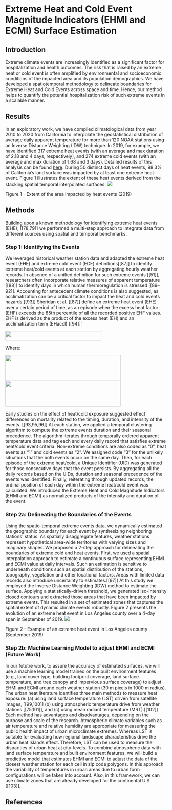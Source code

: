 # Extreme Heat and Cold Event Magnitude Indicators (EHMI and ECMI) Surface Estimation

## Introduction

Extreme climate events are increasingly identified as a significant factor for hospitalization and health outcomes. The risk that is raised by an extreme heat or cold event is often amplified by environmental and socioeconomic conditions of the impacted area and its population demographics. We have developed a spatiotemporal methodology to delineate boundaries for Extreme Heat and Cold Events across space and time. Hence, our method helps to quantify the potential hospitalization risk of such extreme events in a scalable manner.

## Results

In an exploratory work, we have compiled climatological data from year 2010 to 2020 from California to interpolate the geostatistical distribution of average daily apparent temperature for more than 120 NOAA stations using an Inverse Distance Weighting (IDW) technique. In 2019, for example, we have identified 317 extreme heat events (with an average and max duration of 2.18 and 4 days, respectively), and 274 extreme cold events (with an average and max duration of 1.68 and 3 days). Detailed results of this analysis can be found [here](articles/Extreme_Events_Visualization.html).
During 50 distinct days of heat events, 98.3% of California’s land surface was impacted by at least one extreme heat event. Figure 1 illustrates the extent of these heat events derived from the stacking spatial temporal interpolated surfaces.
<img src="./images/figure_1.png">
<figcaption>Figure 1 - Extent of the area impacted by heat events (2019)</figcaption>

## Methods

Building upon a known methodology for identifying extreme heat events (EHE), [[78,79]] we performed a multi-step approach to integrate data from different sources using spatial and temporal benchmarks.

### Step 1: Identifying the Events
We leveraged historical weather station data and adapted the extreme heat event (EHE) and extreme cold event (ECE) definitions[[87]] to identify extreme heat/cold events at each station by aggregating hourly weather records. In absence of a unified definition for such extreme events [[51]], researchers often incorporate relative measures of apparent temperature [[88]] to identify days in which human thermoregulation is stressed [[89–92]]. Accounting for antecedent climate conditions is also suggested, as acclimatization can be a critical factor to impact the heat and cold events hazards.[[93]] Sheridan et al. [[87]] define an extreme heat event (EHE) over a certain period of time, as an episode when the excess heat factor (EHF) exceeds the 85th percentile of all the recorded positive EHF values. EHF is derived as the product of the excess heat (EH) and an acclimatization term (EHaccl) [[94]]: 

<img src="./images/eq_3_ehf.png" width="300" height="30">

Where:

<img src="./images/eq_1_eh.png" width="360" height="80">

<img src="./images/eq_2_ehaccl.png" width="360" height="80">


Early studies on the effect of heat/cold exposure suggested effect differences on mortality related to the timing, duration, and intensity of the events. [[93,95,96]] At each station, we applied a temporal clustering algorithm to compute the extreme events duration and their seasonal precedence. The algorithm iterates through temporally ordered apparent temperature data and tag each and every daily record that satisfies extreme heat/cold event criteria. Non-extreme conditions are also coded as “0”, heat events as “1” and cold events as “2”. We assigned code “3” for the unlikely situations that the both events occur on the same day. Then, for each episode of the extreme heat/cold, a Unique Identifier (UID) was generated for those consecutive days that the event persists. By aggregating all the daily records based on the UIDs, duration and seasonal precedence of the events was identified. Finally, reiterating through updated records, the ordinal position of each day within the extreme heat/cold event was calculated. We introduced the Extreme Heat and Cold Magnitude Indicators (EHMI and ECMI) as normalized products of the intensity and duration of the event.

### Step 2a: Delineating the Boundaries of the Events

Using the spatio-temporal extreme events data, we dynamically estimated the geographic boundary for each event by synthesizing neighboring stations' status. As spatially disaggregate features, weather stations represent hypothetical area-wide territories with varying sizes and imaginary shapes. We proposed a 2-step approach for delineating the boundaries of extreme cold and heat events. First, we used a spatial interpolation approach to estimate a continuous surface representing EHMI and ECMI value at daily intervals. Such an estimation is sensitive to underneath conditions such as spatial distribution of the stations, topography, vegetation and other locational factors. Areas with limited data records also introduce uncertainty to estimates.[[97]] At this study we employed the Inverse Distance Weighting (IDW) method to estimate the surface. Applying a statistically-driven threshold, we generated iso-intensity closed contours and extracted those areas that have been impacted by extreme events. This resulted in a set of estimated zones that captures the spatial extent of dynamic climate events robustly. Figure 2 presents the evolution of an extreme heat event in Los Angeles county over a 4-day span in September of 2019.
<img src="./images/figure_2.jpg">
<figcaption>Figure 2 - Example of an extreme heat event in Los Angeles county (September 2019)</figcaption>

### Step 2b: Machine Learning Model to adjust EHMI and ECMI (Future Work)
In our fututre work, to assure the accuracy of estimated surfaces, we will use a machine learning model trained on the built environment features (e.g., land cover type, building footprint coverage, land surface temperature, and tree canopy and impervious surface coverage) to adjust EHMI and ECMI around each weather station (30 m pixels in 1000 m radius). The urban heat literature identifies three main methods to measure heat exposure: (a) using land surface temperature (LST) driven from satellite images, [[99,100]] (b) using atmospheric temperature drive from weather stations [[75,101]], and (c) using mean radiant temperature (MRT).[[102]] Each method has advantages and disadvantages, depending on the purpose and scale of the research. Atmospheric climate variables such as air temperature and relative humidity are appropriate for measuring the public health impact of urban microclimate extremes. Whereas LST is suitable for evaluating how regional landscape characteristics drive the urban heat islands effect. Therefore, LST can be used to measure the disparities of urban heat at city-levels. To combine atmospheric data with land surface temperature and built environment features, we will build a predictive model that estimates EHMI and ECMI to adjust the data of the closest weather station for each cell in zip code polygons. In this approach the variability of temperatures in urban areas due to urban form configurations will be taken into account. Also, in this framework, we can use climate zones that are already developed for the continental U.S. [[103]].

## References
